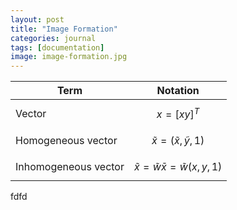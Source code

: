 ```yaml
---
layout: post
title: "Image Formation"
categories: journal
tags: [documentation]
image: image-formation.jpg
---
```


Term               | Notation               |
--------------------- | :-------------------: |
Vector                 | $$ x=[x y]^T $$             |
Homogeneous vector | $$\tilde x = (\tilde x, \tilde y, 1)$$ |
Inhomogeneous vector| $$\tilde x = \tilde w \bar x = \tilde{w} (x, y, 1)$$

fdfd
<!--stackedit_data:
eyJoaXN0b3J5IjpbMTUyNDE5NDcxLDE1MTU3MDk0NDcsNjk3Mz
Q4MDAzLC0xMzI3NzM0OTk5LC0xNjYwOTI3OTM3LC0xOTgxMjc4
MDEwLC01MTk1NTk2NjYsMjA2MTI2MjM1MCwtNzU3NTk1MTIwLC
03NDI1NjEzNjNdfQ==
-->